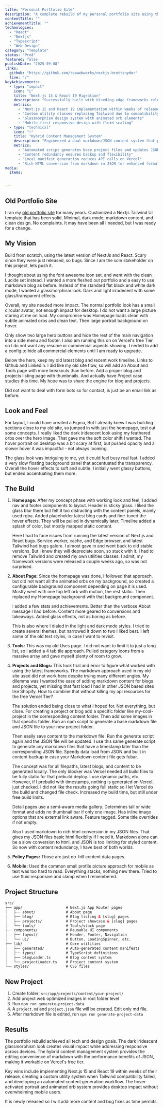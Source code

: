 ```yaml
---
title: "Personal Portfolio Site"
description: "A complete rebuild of my personal portfolio site using the latest Next.js and React versions. Features a dark iridescent glassmorphism design with animated elements, markdown-powered content management, and a hybrid JSON/markdown system for optimal performance on Vercel's free tier."
contentTitle: ""
achievementTitle: ""
technologies: 
  - "React"
  - "Nextjs"
  - "Typescript" 
  - "Web Design"
category: "Template"
status: "Prod"
featured: false
publishDate: "2025-09-08"
links:
  github: "https://github.com/topwebworks/nextjs-brettsnyder"
  live: "/"
keyAchievements:
  - type: "impact"
    icon: "🚀"
    title: "Next.js 15 & React 19 Migration"
    description: "Successfully built with bleeding-edge frameworks released just weeks prior. Overcame service worker, cache, and Edge browser compatibility issues while maintaining modern development practices and performance standards."
    metrics:
      - "Next.js 15 and React 19 implementation within weeks of release"
      - "Custom utility classes replacing Tailwind due to compatibility issues"
      - "Glassmorphism design system with animated orb elements"
      - "Mobile-first responsive design with fluid scaling"
  - type: "technical"
    icon: "⚡"
    title: "Hybrid Content Management System"
    description: "Engineered a dual markdown/JSON content system that provides markdown editing convenience with JSON performance. Auto-generates content manifests locally while maintaining Vercel free tier compatibility."
    metrics:
      - "Automated script generates base project files and updates JSON from markdown"
      - "Content redundancy ensures backup and flexibility"
      - "Local manifest generation reduces API calls on Vercel"
      - "Rich HTML conversion from markdown in JSON for enhanced formatting"
media:
  items:


---
```


## Old Portfolio Site

I ran my [old portfolio site](https://nextjs-brett-snyder.vercel.app/) for many years. Customized a Nextjs Tailwind UI template that has been solid. Minimal, dark mode, markdown content, and clean design. No complaints. It may have been all I needed, but I was ready for a change.

## My Vision

Build from scratch, using the latest version of NextJs and React. Scary since they were just released, so bugs. Since I am the sole stakeholder on this project, lets push it. 

I thought about using the font awesome icon set, and went with the clean Lucide set instead. I wanted a more fleshed out portfolio and a easy to use markdown blog as before. Instead of the standard flat black and white dark mode, I wanted a glassmorphism look. Dark and light irradecent with some glass/transparent effects.

Overall, my site needed more impact. The normal portfolio look has a small circular avatar, not enough impact for desktop. I do not want a large picture staring at me on load. My compromise was Homepage loads clean with subtle animated orbs and clean text. Then large portrait background on hover.

Only show two large hero buttons and hide the rest of the main navigation into a side menu and footer. I also am running this on on Vercel's free Tier so I do not want any resume or commercial aspects showing. I neded to add a config to hide all commercial elements until I am ready to upgrade.

Below the hero, keep my old latest blog and recent work timeline. Links to Github and Linkedin. I did like my old site flow, so will add an About and Tools page with more breakouts than before. Add a proper blog and projects listing page with thumbnails. And actually have Project case studies this time. My hope was to share the engine for blog and projects. 

Did not want to deal with form bots so for contact, is just be an email link as before.

## Look and Feel

For layout, I could have created a Figma, But I already knew I was building sections close to my old site, so jumped in with just the homepage, test out some concepts. I really liked the dark iridescent look using my feathered orbs over the hero image. That gave me the soft color shift I wanted. The hover portrait on desktop was a bit scary at first, but pushed opacity and a slower hover it was impactful - not always looming.

The glass look was intriguing to me, yet it could feel busy real fast. I added a very slow floating background panel that accentuated the transparency. Overall the hover effects to soft and subtle. I initially went glassy buttons, but ended accentuating them more. 

## The Build

1. **Homepage:** After my concept phase with working look and feel, I added nav and footer components to layout. Header is sticky glass. I liked the glass blur there but felt it too distracting with the content panels, mainly used rgba. Added placeholder latest blog cards and fine-tuned the hover effects. They will be pulled in dynamically later. Timeline added a splash of color, but mostly mapped static content. 

   Here I had to face issues from running the latest version of Next.js and React bugs. Service worker, cache, and Edge browser, and latest Tailwind had bugs galore. I almost gave in and went back to old stable versions. But I knew they will depreciate soon, so stuck with it. I had to remove Tailwind and created my own utilities classes. I admit, my framework versions were released a couple weeks ago, so was not surprised.

2. **About Page:** Since the homepage was done, I followed that approach, but did not want all the animated orbs on my background, so created a configurable background component depending on page it is used. Mostly went with one top left orb with motion, the rest static. Then replaced my Homepage background with that background component.

   I added a few stats and achievements. Better than the verbose About message I had before. Content more geared to conversions and takeaways. Added glass effects, not as boring as before.

   This is also where I dialed in the light and dark mode styles. I tried to create several themes, but narrowed it down to two I liked best. I left some of the old test styles, in case I want to revisit. 

3. **Tools:** This was my old Uses page. I did not want to limit it to just a long list, so I added a 4 tab tile approach. Pulled category icons from a massive array and gave myself plenty of room to grow. 

4. **Projects and Blogs:** This took trial and error to figure what worked with using the latest frameworks. The markdown approach used in my old site used did not work here despite trying many different angles. My dilemma was I wanted the ease of adding markdown content for blogs and projects, yet missing that fast load I had in other JSON based sites like Shopify. How to combine that without killing my api resources for the free Vercel Tier?
  
   The solution ended being close to what I hoped for. Not everything, but close. For creating a project or blog add a specific folder like my-cool-project in the corresponding content folder. Then add some images in that specific folder. Run an npm script to generate a base markdown file and JSON file to your new project folder. 
   
   Then easily save content to the markdown file. Run the generate script again and the JSON file will be updated. I use this same generate script to generate any markdown files that have a timestamp later than the corresponding JSON file. Speedy data load from JSON and built in content backup in case your Markdown content file gets fubar.

   The concept was for all filepaths, latest blogs, and content to be generated locally. The only blocker was Vercel needed all build files to be fully static for that prebuild deploy. I use dynamic paths, etc. However, if I prebuild with timestamps, nothing is generated on Vercel, just checked. I did not like the results going full static so I let Vercel do the build and changed file check. Increased my build time, but still under free build limits. 

   Detail pages use a semi-aware media gallery. Determines tall or wide format and adds no thumbnail bar if only one image. Has inline image options that are external link aware. Feature tagged. Some title overrides if not empty.

   Also I used markdown to rich html conversion in my JSON files. That gives my JSON files basic html flexiblity if I need it. Markdown alone can be a slow conversion to html, and JSON is too limiting for styled content. So now with content redundancy, I have best of both worlds.

5. **Policy Pages:** Those are just no-frill content data pages. 

6. **Mobile:** Used the common small profile picture approach for mobile as text was too hard to read. Everything stacks, nothing new there. Tried to use fluid responsive and clamp when I remembered. 

## Project Structure
```html
src/
├── app/                    # Next.js App Router pages
│   ├── about/              # About page
│   ├── blog/               # Blog listing & [slug] pages  
│   ├── projects/           # Project showcase & [slug] pages
│   └── tools/              # Tools/stack page
├── components/             # Reusable UI components
│   ├── layout/             # Header, Footer, Navigation
│   └── ui/                 # Button, LoadingSpinner, etc.
├── lib/                    # Core utilities
│   ├── generated/          # Auto-generated content manifests
│   ├── types/              # TypeScript definitions
│   ├── blogLoader.ts       # Blog content system
│   └── projectLoader.ts    # Project content system
└── styles/                 # CSS files
```

## New Project
1. Create folder: `src/app/projects/content/your-project/`
2. Add project web optimized images in root folder level
3. Run `npm run generate-project-data`
4. A `project.md` and `project.json` file will be created. Edit only md file.
5. After markdown file is edited, run `npm run generate-project-data`

## Results

The portfolio rebuild achieved all tech and design goals. The dark iridescent glassmorphism look creates visual impact while addressing responsive across devices. The hybrid content management system provides the editing convenience of markdown with the performance benefits of JSON, making it workable on Vercel's free tier. 

Key wins include implementing Next.js 15 and React 19 within weeks of their release, creating a custom utility system when Tailwind compatibility failed, and developing an automated content generation workflow. The hover-activated portrait and animated orb system provides desktop impact without overwhelming mobile users.

It is newly released so I will add more content and bug fixes as time permits.


